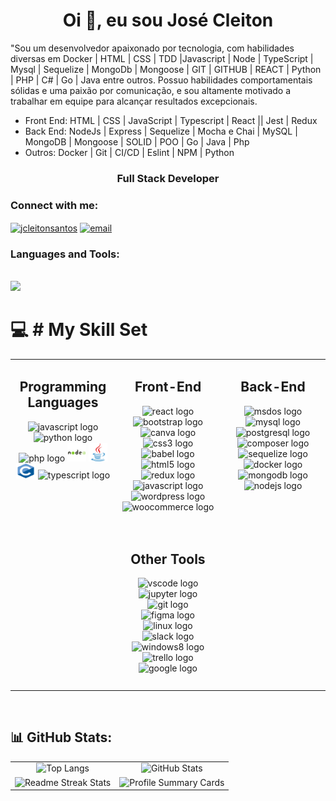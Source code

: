 
  <h1  align="center">Oi 👋, eu sou José Cleiton</h1>
  <p>
 "Sou um desenvolvedor apaixonado por tecnologia, com habilidades diversas em Docker | HTML | CSS | TDD |Javascript | Node | TypeScript | Mysql | Sequelize | MongoDb | Mongoose | GIT | GITHUB | REACT | Python | PHP | C# | Go | Java entre outros. Possuo habilidades comportamentais sólidas e uma paixão por comunicação, e sou altamente motivado a trabalhar em equipe para alcançar resultados excepcionais.
 </p>

<ul>
  <li>Front End: HTML | CSS | JavaScript | Typescript | React || Jest | Redux</li>
  <li>Back End: NodeJs | Express | Sequelize | Mocha e Chai | MySQL | MongoDB | Mongoose | SOLID | POO | Go | Java | Php</li>
  <li>Outros: Docker | Git | CI/CD | Eslint | NPM | Python</li>
</ul>
  

  <h3 align="center">Full Stack Developer</h3>
</div>

<h3 align="left">Connect with me:</h3>

<div>
  <p align="left">
       <a href="https://linkedin.com/in/jcleitonsantos" target="blank">
       <img align="center" src="https://raw.githubusercontent.com/rahuldkjain/github-profile-readme-generator/master/src/images/icons/Social/linked-in-alt.svg" alt="jcleitonsantos" height="30" width="50" /></a>
<a href="mailto:jose_cleiton@hotmail.com"><img align="center" src="https://img.icons8.com/color/96/000000/gmail.png" alt="email" height="30" width="50" /></a>
  </p>
</div>


<h3 align="left">Languages and Tools:</h3>

  <br/>  
 <img src =https://raw.githubusercontent.com/amandewatnitrr/amandewatnitrr/main/header_.png> 
 </br>
 

</div>

  # 💻 # My Skill Set  
  <table><tr><td valign="top" width="33%">

 <div align="center">
 <h2>Programming Languages</h2>
 <img src="https://cdn.jsdelivr.net/gh/devicons/devicon/icons/javascript/javascript-original.svg" height="24" width="31.2" alt="javascript logo"  />
 <img src="https://cdn.jsdelivr.net/gh/devicons/devicon/icons/python/python-original.svg" height="24" width="31.2" alt="python logo"  />
<img src="https://cdn.jsdelivr.net/gh/devicons/devicon/icons/php/php-original.svg" height="24" width="31.2" alt="php logo"  />
<img src="https://raw.githubusercontent.com/devicons/devicon/master/icons/nodejs/nodejs-original-wordmark.svg" alt="nodejs" width="30" height="30"/>
<img src="https://raw.githubusercontent.com/devicons/devicon/master/icons/java/java-original.svg" alt="java" width="30" height="30"/>
<img src="https://raw.githubusercontent.com/devicons/devicon/master/icons/c/c-original.svg" alt="c" height="24" width="31"/>
<img src="https://cdn.jsdelivr.net/gh/devicons/devicon/icons/typescript/typescript-original.svg" height="24" width="31.2" alt="typescript logo"  />
</div>
  
  
 
  </td><td valign="top" width="33%">
<div align="center">
<h2>Front-End</h2>
  
  
  <div align="center">
  <img src="https://cdn.jsdelivr.net/gh/devicons/devicon/icons/react/react-original.svg" height="24" width="31" alt="react logo"  />
  <img src="https://cdn.jsdelivr.net/gh/devicons/devicon/icons/bootstrap/bootstrap-original.svg" height="24" width="31" alt="bootstrap logo"  />
  <img src="https://cdn.jsdelivr.net/gh/devicons/devicon/icons/canva/canva-original.svg" height="24" width="31" alt="canva logo"  />
  <img src="https://cdn.jsdelivr.net/gh/devicons/devicon/icons/css3/css3-original.svg" height="24" width="31" alt="css3 logo"  />
  <img src="https://cdn.jsdelivr.net/gh/devicons/devicon/icons/babel/babel-original.svg" height="24" width="31" alt="babel logo"  />
  <img src="https://cdn.jsdelivr.net/gh/devicons/devicon/icons/html5/html5-original.svg" height="24" width="31" alt="html5 logo"  />
  <img src="https://cdn.jsdelivr.net/gh/devicons/devicon/icons/redux/redux-original.svg" height="24" width="31" alt="redux logo"  />
  <img src="https://cdn.jsdelivr.net/gh/devicons/devicon/icons/javascript/javascript-original.svg" height="24" width="31" alt="javascript logo"  />
  <img src="https://cdn.jsdelivr.net/gh/devicons/devicon/icons/wordpress/wordpress-original.svg" height="24" width="31" alt="wordpress logo"  />
  <img src="https://cdn.jsdelivr.net/gh/devicons/devicon/icons/woocommerce/woocommerce-original.svg" height="24" width="31" alt="woocommerce logo"  />
</div>


</br>
</br>
<div align="centr">

<h2>Other Tools</h2>

  <img src="https://cdn.jsdelivr.net/gh/devicons/devicon/icons/vscode/vscode-original.svg" height="24" width="31" alt="vscode logo"  />
  <img src="https://cdn.jsdelivr.net/gh/devicons/devicon/icons/jupyter/jupyter-original.svg" height="24" width="31" alt="jupyter logo"  />
  <img src="https://cdn.jsdelivr.net/gh/devicons/devicon/icons/git/git-original.svg" height="24" width="31" alt="git logo"  />
  <img src="https://cdn.jsdelivr.net/gh/devicons/devicon/icons/figma/figma-original.svg" height="24" width="31" alt="figma logo"  />
  <img src="https://cdn.jsdelivr.net/gh/devicons/devicon/icons/linux/linux-original.svg" height="24" width="31" alt="linux logo"  />
  <img src="https://cdn.jsdelivr.net/gh/devicons/devicon/icons/slack/slack-original.svg" height="24" width="31" alt="slack logo"  />
  <img src="https://cdn.jsdelivr.net/gh/devicons/devicon/icons/windows8/windows8-original.svg" height="24" width="31" alt="windows8 logo"  />
  <img src="https://cdn.jsdelivr.net/gh/devicons/devicon/icons/trello/trello-plain.svg" height="24" width="31" alt="trello logo"  />
  <img src="https://cdn.jsdelivr.net/gh/devicons/devicon/icons/google/google-original.svg" height="24" width="31" alt="google logo"  />
</div>

###


###
###
  
  
     
 

</div>

  
  
  </td><td valign="top" width="33%">


<div align="center">
  <h2>Back-End</h2>
  <img src="https://cdn.jsdelivr.net/gh/devicons/devicon/icons/msdos/msdos-original.svg" height="24" width="31" alt="msdos logo"  />
  <img src="https://cdn.jsdelivr.net/gh/devicons/devicon/icons/mysql/mysql-original.svg" height="24" width="31" alt="mysql logo"  />
  <img src="https://cdn.jsdelivr.net/gh/devicons/devicon/icons/postgresql/postgresql-original.svg" height="24" width="31" alt="postgresql logo"  />
  <img src="https://cdn.jsdelivr.net/gh/devicons/devicon/icons/composer/composer-original.svg" height="24" width="31" alt="composer logo"  />
  <img src="https://cdn.jsdelivr.net/gh/devicons/devicon/icons/sequelize/sequelize-original.svg" height="24" width="31" alt="sequelize logo"  />
  <img src="https://cdn.jsdelivr.net/gh/devicons/devicon/icons/docker/docker-original.svg" height="24" width="31" alt="docker logo"  />
  <img src="https://cdn.jsdelivr.net/gh/devicons/devicon/icons/mongodb/mongodb-original.svg" height="24" width="31" alt="mongodb logo"  />
  <img src="https://cdn.jsdelivr.net/gh/devicons/devicon/icons/nodejs/nodejs-original.svg" height="24" width="31" alt="nodejs logo"  />
</div>

###
  
  
  
  
  
  </td></tr></table>  
  
 

    
  
  <br/>  
  
<section>
  <h2>📊 GitHub Stats:</h2>
 <table style="border-collapse: collapse; border: 0;">
   <tr>
    <td align="center">
      <img src="https://github-readme-stats.vercel.app/api/top-langs/?username=jose-cleiton&layout=compact&theme=radical" alt="Top Langs"/>
    </td>
    <td align="center">
      <img src="https://github-readme-stats.vercel.app/api?username=jose-cleiton&show_icons=true&count_private=true&hide_border=true&theme=radical" alt="GitHub Stats"/>
    </td>
  </tr>
  <tr>
    <td align="center">
      <img src="https://github-readme-streak-stats.herokuapp.com/?user=jose-cleiton&theme=radical" alt="Readme Streak Stats"/>
    </td>
    <td align="center">
      <img src="https://github-profile-summary-cards.vercel.app/api/cards/profile-details?username=jose-cleiton&=dracula&theme=radical" alt="Profile Summary Cards"/>
    </td>
  </tr>
</table>
 
 
</section>


   



###









